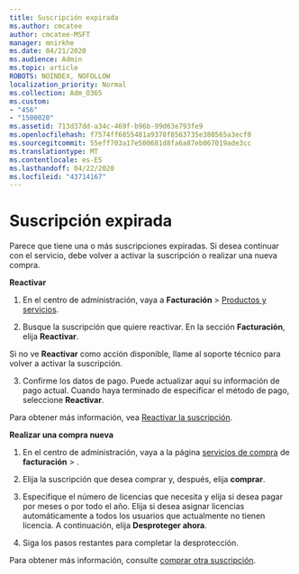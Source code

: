 ```yaml
---
title: Suscripción expirada
ms.author: cmcatee
author: cmcatee-MSFT
manager: mnirkhe
ms.date: 04/21/2020
ms.audience: Admin
ms.topic: article
ROBOTS: NOINDEX, NOFOLLOW
localization_priority: Normal
ms.collection: Adm_O365
ms.custom:
- "456"
- "1500020"
ms.assetid: 713d37dd-a34c-469f-b96b-99d63e793fe9
ms.openlocfilehash: f7574ff6855481a9378f8563735e380565a3ecf0
ms.sourcegitcommit: 55eff703a17e500681d8fa6a87eb067019ade3cc
ms.translationtype: MT
ms.contentlocale: es-ES
ms.lasthandoff: 04/22/2020
ms.locfileid: "43714167"
---
```

# <a name="expired-subscription"></a>Suscripción expirada

Parece que tiene una o más suscripciones expiradas. Si desea continuar con el servicio, debe volver a activar la suscripción o realizar una nueva compra.
  
**Reactivar**
  
1. En el centro de administración, vaya a **Facturación** \> [Productos y servicios](https://go.microsoft.com/fwlink/p/?linkid=842054).

2. Busque la suscripción que quiere reactivar.  En la sección **Facturación**, elija **Reactivar**.

Si no ve **Reactivar** como acción disponible, llame al soporte técnico para volver a activar la suscripción.

3. Confirme los datos de pago. Puede actualizar aquí su información de pago actual. Cuando haya terminado de especificar el método de pago, seleccione **Reactivar**.

Para obtener más información, vea [Reactivar 
la suscripción](https://docs.microsoft.com/office365/admin/subscriptions-and-billing/reactivate-your-subscription).

**Realizar una compra nueva**
  
1. En el centro de administración, vaya a la página [servicios de compra](https://go.microsoft.com/fwlink/p/?linkid=868433) de **facturación** \> .

2. Elija la suscripción que desea comprar y, después, elija **comprar**.

3. Especifique el número de licencias que necesita y elija si desea pagar por meses o por todo el año. Elija si desea asignar licencias automáticamente a todos los usuarios que actualmente no tienen licencia. A continuación, elija **Desproteger ahora**.

4. Siga los pasos restantes para completar la desprotección.

Para obtener más información, consulte [comprar otra suscripción](https://docs.microsoft.com/office365/admin/subscriptions-and-billing/buy-another-subscription).
